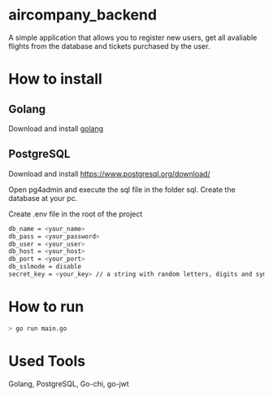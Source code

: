 # aircompany_backend
A simple application that allows you to register new users, get all avaliable flights from the database and tickets purchased by the user.


# How to install
## Golang

Download and install [golang](https://golang.org)

## PostgreSQL

Download and install https://www.postgresql.org/download/

Open pg4admin and execute the sql file in the folder sql. Create the database at your pc.

Create .env file in the root of the project 
```bash
db_name = <your_name>
db_pass = <your_password>
db_user = <your_user>
db_host = <your_host>
db_port = <your_port>
db_sslmode = disable
secret_key = <your_key> // a string with random letters, digits and symbols. It's used for jwt
```


# How to run
```bash
> go run main.go
```

# Used Tools
Golang, PostgreSQL, Go-chi, go-jwt
